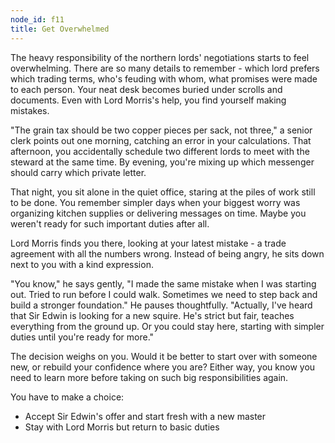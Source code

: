 ```yaml
---
node_id: f11
title: Get Overwhelmed
---
```


The heavy responsibility of the northern lords' negotiations starts to feel overwhelming. There are so many details to remember - which lord prefers which trading terms, who's feuding with whom, what promises were made to each person. Your neat desk becomes buried under scrolls and documents. Even with Lord Morris's help, you find yourself making mistakes.

"The grain tax should be two copper pieces per sack, not three," a senior clerk points out one morning, catching an error in your calculations. That afternoon, you accidentally schedule two different lords to meet with the steward at the same time. By evening, you're mixing up which messenger should carry which private letter.

That night, you sit alone in the quiet office, staring at the piles of work still to be done. You remember simpler days when your biggest worry was organizing kitchen supplies or delivering messages on time. Maybe you weren't ready for such important duties after all.

Lord Morris finds you there, looking at your latest mistake - a trade agreement with all the numbers wrong. Instead of being angry, he sits down next to you with a kind expression.

"You know," he says gently, "I made the same mistake when I was starting out. Tried to run before I could walk. Sometimes we need to step back and build a stronger foundation." He pauses thoughtfully. "Actually, I've heard that Sir Edwin is looking for a new squire. He's strict but fair, teaches everything from the ground up. Or you could stay here, starting with simpler duties until you're ready for more."

The decision weighs on you. Would it be better to start over with someone new, or rebuild your confidence where you are? Either way, you know you need to learn more before taking on such big responsibilities again.

You have to make a choice:
- Accept Sir Edwin's offer and start fresh with a new master
- Stay with Lord Morris but return to basic duties